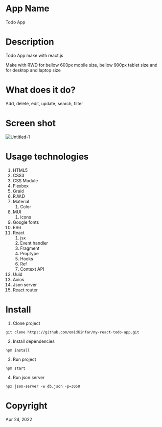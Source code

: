 # App Name
Todo App
# Description
Todo App make with react.js

Make with RWD for bellow 600px mobile size, bellow 900px tablet size and for desktop and laptop size
# What does it do? 
Add, delete, edit, update, search, filter
# Screen shot
![Untitled-1](https://user-images.githubusercontent.com/97664457/169048420-bb532f5a-45b3-4960-8a87-a651459ca0c4.jpg)
  # Usage technologies
  1. HTML5
  2. CSS3
  3. CSS Module
  4. Flexbox
  5. Graid
  6. R.W.D
  7. Material
      1. Color
  8. MUI
      1. Icons
  9. Google fonts
  10. ES6
  11. React
      1. jsx
      2. Event handler
      3. Fragment
      4. Proptype
      5. Hooks
      6. Ref
      7. Context API
  12. Uuid
  13. Axios
  14. Json server
  15. React router

  # Install
  1. Clone project
   
    git clone https://github.com/omidKinfar/my-react-todo-app.git
    
  2. Install dependencies

    npm install
        
  3. Run project

    npm start
    
  4. Run json server

    npx json-server -w db.json -p=3050
    
    
 # Copyright
  Apr 24, 2022
  
